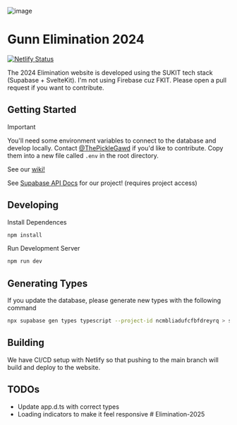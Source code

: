 ![image](https://github.com/gunn-elimination/elimination-2024/assets/42813970/152c3fba-71fa-45e8-9554-b164af35c4aa)

# Gunn Elimination 2024

[![Netlify Status](https://api.netlify.com/api/v1/badges/5193f97d-be1d-4953-967c-093aad0c8d28/deploy-status)](https://app.netlify.com/sites/gunn-elimination-2024/deploys)

The 2024 Elimination website is developed using the SUKIT tech stack (Supabase + SvelteKit). I'm not using Firebase cuz FKIT. Please open a pull request if you want to contribute.

## Getting Started

> [!IMPORTANT]
> You'll need some environment variables to connect to the database and develop locally. Contact [@ThePickleGawd](https://github.com/ThePickleGawd) if you'd like to contribute. Copy them into a new file called `.env` in the root directory.

See our [wiki!](https://github.com/gunn-elimination/elimination-2024/wiki)

See [Supabase API Docs](https://supabase.com/dashboard/project/yihigqyfdifpodmnguxr/api) for our project! (requires project access)

## Developing

Install Dependences

```bash
npm install
```

Run Development Server

```bash
npm run dev
```

## Generating Types

If you update the database, please generate new types with the following command

```bash
npx supabase gen types typescript --project-id ncmbliadufcfbfdreyrq > src/database.types.ts
```

## Building

We have CI/CD setup with Netlify so that pushing to the main branch will build and deploy to the website.

## TODOs

- Update app.d.ts with correct types
- Loading indicators to make it feel responsive
#   E l i m i n a t i o n - 2 0 2 5  
 